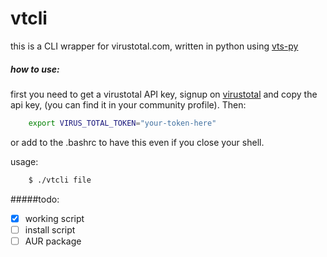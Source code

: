 # vtcli

this is a CLI wrapper for virustotal.com, written in python using [vts-py](github.com/veetaw/vts-py)

##### how to use:
first you need to get a virustotal API key, signup on [virustotal](https://www.virustotal.com) and copy the api key, (you can find it in your community profile).
Then:
```bash
    export VIRUS_TOTAL_TOKEN="your-token-here"
```
or add to the .bashrc to have this even if you close your shell.

usage:
```bash
    $ ./vtcli file
```

#####todo:
- [x] working script
- [ ] install script
- [ ] AUR package